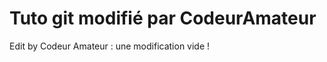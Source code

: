 Tuto git modifié par CodeurAmateur
==================================

Edit by Codeur Amateur : une modification vide !

